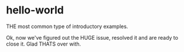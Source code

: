 hello-world
===========

THE most common type of introductory examples. 

Ok, now we've figured out the HUGE issue, resolved it and are ready to close it. Glad THATS over with. 
